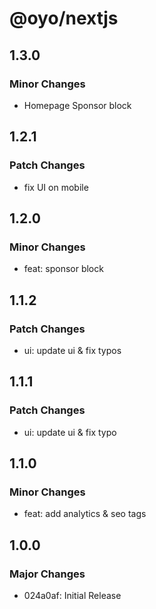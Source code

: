# @oyo/nextjs

## 1.3.0

### Minor Changes

- Homepage Sponsor block

## 1.2.1

### Patch Changes

- fix UI on mobile

## 1.2.0

### Minor Changes

- feat: sponsor block

## 1.1.2

### Patch Changes

- ui: update ui & fix typos

## 1.1.1

### Patch Changes

- ui: update ui & fix typo

## 1.1.0

### Minor Changes

- feat: add analytics & seo tags

## 1.0.0

### Major Changes

- 024a0af: Initial Release
